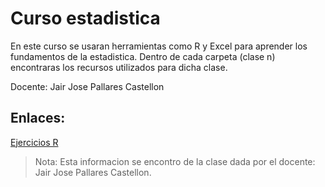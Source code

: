 # Curso estadistica

En este curso se usaran herramientas como R y Excel para aprender los fundamentos de la estadistica. 
Dentro de cada carpeta (clase n) encontraras los recursos utilizados para dicha clase. 

Docente: Jair Jose Pallares Castellon

## Enlaces:
[Ejercicios R](https://rpubs.com/hllinas/R_Descriptiva_Practica_con_R)


> Nota: Esta informacion se encontro de la clase dada por el docente: Jair Jose Pallares Castellon.